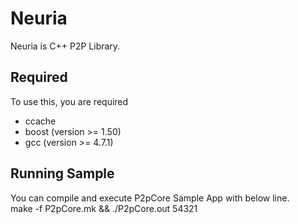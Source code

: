 Neuria
=======
Neuria is C++ P2P Library.  

Required
--------
To use this, you are required   
* ccache
* boost (version >= 1.50)
* gcc (version >= 4.7.1)

Running Sample
-----------
You can compile and execute P2pCore Sample App with below line.  
make -f P2pCore.mk && ./P2pCore.out 54321
